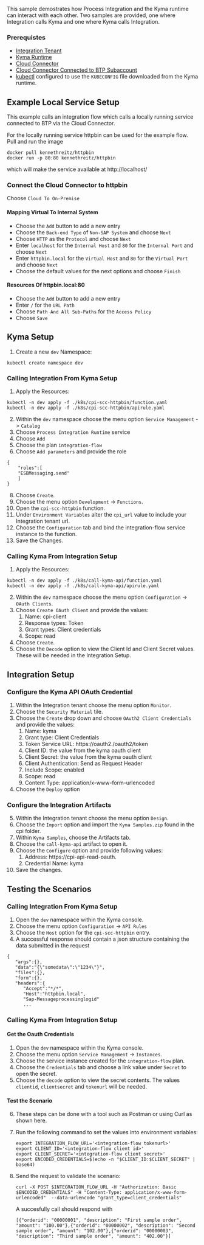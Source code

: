 This sample demostrates how Process Integration and the Kyma runtime can interact with each other. Two samples are provided, one where Integration calls Kyma and one where Kyma calls Integration.

### Prerequistes

- [Integration Tenant](https://developers.sap.com/tutorials/cp-starter-integration-cpi-onboard-subscribe.html)
- [Kyma Runtime](https://developers.sap.com/tutorials/cp-kyma-getting-started.html)
- [Cloud Connector](https://tools.hana.ondemand.com/#cloud)
- [Cloud Connector Connected to BTP Subaccount](https://help.sap.com/viewer/cca91383641e40ffbe03bdc78f00f681/Cloud/en-US/ec68ee242c3d4c7797fc53bb65abcd71.html)
- [kubectl](https://kubernetes.io/docs/tasks/tools/install-kubectl/) configured to use the `KUBECONFIG` file downloaded from the Kyma runtime.

## Example Local Service Setup

This example calls an integration flow which calls a locally running service connected to BTP via the Cloud Connector.

For the locally running service httpbin can be used for the example flow. Pull and run the image

```shell
docker pull kennethreitz/httpbin
docker run -p 80:80 kennethreitz/httpbin
```

which will make the service available at http://localhost/

### Connect the Cloud Connector to httpbin

Choose `Cloud To On-Premise`

#### Mapping Virtual To Internal System

- Choose the `Add` button to add a new entry
- Choose the `Back-end Type` of `Non-SAP System` and choose `Next`
- Choose `HTTP` as the `Protocol` and choose `Next`
- Enter `localhost` for the `Internal Host` and `80` for the `Internal Port` and choose `Next`
- Enter `httpbin.local` for the `Virtual Host` and `80` for the `Virtual Port` and choose `Next`
- Choose the default values for the next options and choose `Finish`

#### Resources Of httpbin.local:80

- Choose the `Add` button to add a new entry
- Enter `/` for the `URL Path`
- Choose `Path And All Sub-Paths` for the `Access Policy`
- Choose `Save`

## Kyma Setup

1. Create a new `dev` Namespace:

```shell script
kubectl create namespace dev
```

### Calling Integration From Kyma Setup

1. Apply the Resources:

```shell script
kubectl -n dev apply -f ./k8s/cpi-scc-httpbin/function.yaml
kubectl -n dev apply -f ./k8s/cpi-scc-httpbin/apirule.yaml
```

2. Within the `dev` namespace choose the menu option `Service Management` -> `Catalog`
3. Choose `Process Integration Runtime` service
4. Choose `Add`
5. Choose the plan `integration-flow`
6. Choose `Add parameters` and provide the role

```
{
    "roles":[
    "ESBMessaging.send"
    ]
}
```

8. Choose `Create`.
9. Choose the menu option `Development` -> `Functions`.
10. Open the `cpi-scc-httpbin` function.
11. Under `Environment Variables` alter the `cpi_url` value to include your Integration tenant url.
12. Choose the `Configuration` tab and bind the integration-flow service instance to the function.
13. Save the Changes.

### Calling Kyma From Integration Setup

1. Apply the Resources:

```shell script
kubectl -n dev apply -f ./k8s/call-kyma-api/function.yaml
kubectl -n dev apply -f ./k8s/call-kyma-api/apirule.yaml
```

2. Within the `dev` namespace choose the menu option `Configuration` -> `OAuth Clients`.
3. Choose `Create OAuth Client` and provide the values:
   1. Name: cpi-client
   2. Response types: Token
   3. Grant types: Client credentials
   4. Scope: read
4. Choose `Create`.
5. Choose the `Decode` option to view the Client Id and Client Secret values. These will be needed in the Integration Setup.

## Integration Setup

### Configure the Kyma API OAuth Credential

1. Within the Integration tenant choose the menu option `Monitor`.
2. Choose the `Security Material` tile.
3. Choose the `Create` drop down and choose `OAuth2 Client Credentials` and provide the values:
   1. Name: kyma
   2. Grant type: Client Credentials
   3. Token Service URL: https://oauth2.<kyma cluster>/oauth2/token
   4. Client ID: the value from the kyma oauth client
   5. Client Secret: the value from the kyma oauth client
   6. Client Authentication: Send as Request Header
   7. Include Scope: enabled
   8. Scope: read
   9. Content Type: application/x-www-form-urlencoded
4. Choose the `Deploy` option

### Configure the Integration Artifacts

5. Within the Integration tenant choose the menu option `Design`.
6. Choose the `Import` option and import the `Kyma Samples.zip` found in the cpi folder.
7. Within `Kyma Samples`, choose the Artifacts tab.
8. Choose the `call-kyma-api` artifact to open it.
9. Choose the `Configure` option and provide following values:
   1. Address: https://cpi-api-read-oauth.<kyma cluster>
   2. Credential Name: kyma
10. Save the changes.

## Testing the Scenarios

### Calling Integration From Kyma Setup

1. Open the `dev` namespace within the Kyma console.
2. Choose the menu option `Configuration` -> `API Rules`
3. Choose the `Host` option for the `cpi-scc-httpbin` entry.
4. A successful response should contain a json structure containing the data submitted in the request

```
{
   "args":{},
   "data":"{\"somedata\":\"1234\"}",
   "files":{},
   "form":{},
   "headers":{
      "Accept":"*/*",
      "Host":"httpbin.local",
      "Sap-Messageprocessinglogid"
      ...
```

### Calling Kyma From Integration Setup

#### Get the Oauth Credentials

1. Open the `dev` namespace within the Kyma console.
2. Choose the menu option `Service Management` -> `Instances`.
3. Choose the service instance created for the `integration-flow` plan.
4. Choose the `Credentials` tab and choose a link value under `Secret` to open the secret.
5. Choose the `decode` option to view the secret contents. The values `clientid`, `clientsecret` and `tokenurl` will be needed.

#### Test the Scenario

6. These steps can be done with a tool such as Postman or using Curl as shown here.
7. Run the following command to set the values into environment variables:

   ```shell script
   export INTEGRATION_FLOW_URL='<integration-flow tokenurl>'
   export CLIENT_ID='<integration-flow client id>'
   export CLIENT_SECRET='<integration-flow client secret>'
   export ENCODED_CREDENTIALS=$(echo -n "$CLIENT_ID:$CLIENT_SECRET" | base64)
   ```

8. Send the request to validate the scenario:

   ```shell script
   curl -X POST $INTEGRATION_FLOW_URL -H "Authorization: Basic $ENCODED_CREDENTIALS" -H "Content-Type: application/x-www-form-urlencoded"  --data-urlencode "grant_type=client_credentials"
   ```

   A succesfully call should respond with

   ```shell script
   [{"orderid": "00000001", "description": "First sample order", "amount": "100.00"},{"orderid": "00000002", "description": "Second sample order", "amount": "102.00"},{"orderid": "00000003", "description": "Third sample order", "amount": "402.00"}]
   ```
